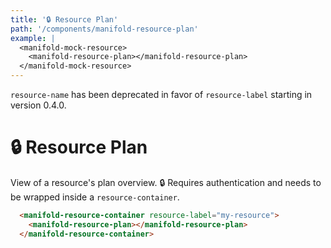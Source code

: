 ```yaml
---
title: '🔒 Resource Plan'
path: '/components/manifold-resource-plan'
example: |
  <manifold-mock-resource>
    <manifold-resource-plan></manifold-resource-plan>
  </manifold-mock-resource>
---
```


<manifold-toast alert-type="warning">
  <div><code>resource-name</code> has been deprecated in favor of <code>resource-label</code> starting in version 0.4.0.</div>
</manifold-toast>

# 🔒 Resource Plan

View of a resource's plan overview. 🔒 Requires authentication and needs to be wrapped inside a `resource-container`.

```html
  <manifold-resource-container resource-label="my-resource">
    <manifold-resource-plan></manifold-resource-plan>
  </manifold-resource-container>
```
